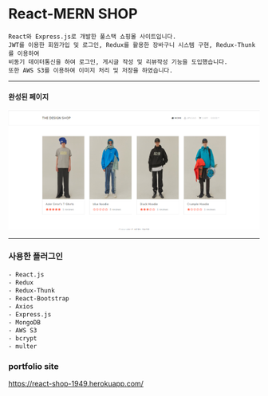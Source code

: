 # React-MERN SHOP


```
React와 Express.js로 개발한 풀스택 쇼핑몰 사이트입니다.
JWT를 이용한 회원가입 및 로그인, Redux를 활용한 장바구니 시스템 구현, Redux-Thunk를 이용하여
비동기 데이터통신을 하여 로그인, 게시글 작성 및 리뷰작성 기능을 도입했습니다.
또한 AWS S3를 이용하여 이미지 처리 및 저장을 하였습니다.
```

--------------------------------------------
#### 완성된 페이지
  ![브레인스토밍](./react-shop1.PNG)

--------------------------------------------

### 사용한 플러그인
```
- React.js
- Redux
- Redux-Thunk
- React-Bootstrap
- Axios
- Express.js
- MongoDB
- AWS S3
- bcrypt
- multer
```

### portfolio site
https://react-shop-1949.herokuapp.com/

